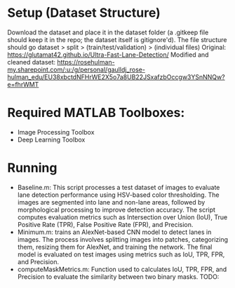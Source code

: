 # Setup (Dataset Structure)
Download the dataset and place it in the dataset folder (a .gitkeep file should keep it in the repo; the dataset itself is gitignore'd). The file structure should go dataset > split > (train/test/validation) > (individual files)
Original: https://glutamat42.github.io/Ultra-Fast-Lane-Detection/
Modified and cleaned dataset: https://rosehulman-my.sharepoint.com/:u:/g/personal/gaulldj_rose-hulman_edu/EU38xbctdNFHrWE2X5o7a8UB22JSxafzbOccgw3YSnNNQw?e=fhrWMT

# Required MATLAB Toolboxes:
* Image Processing Toolbox
* Deep Learning Toolbox

# Running
* Baseline.m: This script processes a test dataset of images to evaluate lane detection performance using HSV-based color thresholding. The images are segmented into lane and non-lane areas, followed by morphological processing to improve detection accuracy. The script computes evaluation metrics such as Intersection over Union (IoU), True Positive Rate (TPR), False Positive Rate (FPR), and Precision.
* Minimum.m: trains an AlexNet-based CNN model to detect lanes in images. The process involves splitting images into patches, categorizing them, resizing them for AlexNet, and training the network. The final model is evaluated on test images using metrics such as IoU, TPR, FPR, and Precision.
* computeMaskMetrics.m: Function used to calculates IoU, TPR, FPR, and Precision to evaluate the similarity between two binary masks.
TODO:
